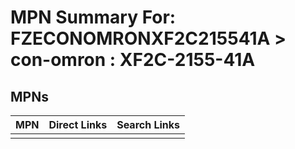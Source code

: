 



# MPN Summary For: FZECONOMRONXF2C215541A > con-omron : XF2C-2155-41A

## MPNs
  

|MPN|Direct Links|Search Links|
| :--- | :--- | :--- |
||||

